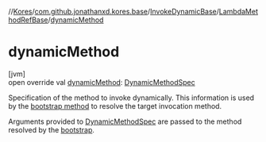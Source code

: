 //[Kores](../../../../index.md)/[com.github.jonathanxd.kores.base](../../index.md)/[InvokeDynamicBase](../index.md)/[LambdaMethodRefBase](index.md)/[dynamicMethod](dynamic-method.md)

# dynamicMethod

[jvm]\
open override val [dynamicMethod](dynamic-method.md): [DynamicMethodSpec](../../../com.github.jonathanxd.kores.common/-dynamic-method-spec/index.md)

Specification of the method to invoke dynamically. This information is used by the [bootstrap method](bootstrap.md) to resolve the target invocation method.

Arguments provided to [DynamicMethodSpec](../../../com.github.jonathanxd.kores.common/-dynamic-method-spec/index.md) are passed to the method resolved by the [bootstrap](bootstrap.md).
